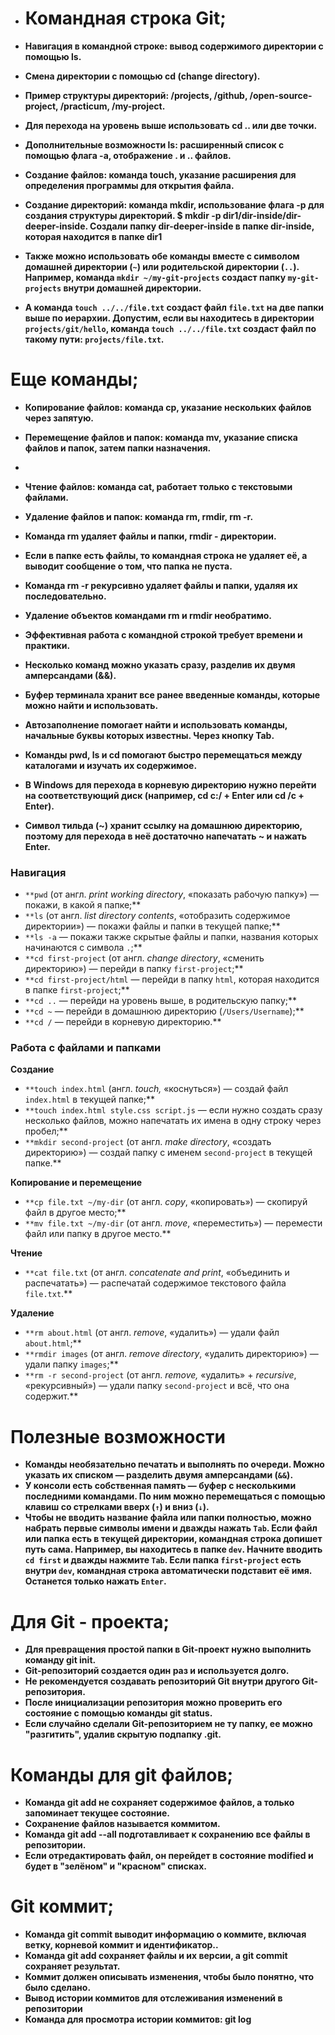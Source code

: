 - # Командная строка Git;
- **Навигация в командной строке: вывод содержимого директории с помощью ls.**
- **Смена директории с помощью cd (change directory).**
- **Пример структуры директорий: /projects, /github, /open-source-project, /practicum, /my-project.**
- **Для перехода на уровень выше использовать cd .. или две точки.**
- **Дополнительные возможности ls: расширенный список с помощью флага -a, отображение . и .. файлов.**

- **Создание файлов: команда touch, указание расширения для определения программы для открытия файла.**
- **Создание директорий: команда mkdir, использование флага -p для создания структуры директорий. $ mkdir -p dir1/dir-inside/dir-deeper-inside. Cоздали папку dir-deeper-inside в папке dir-inside, которая находится в папке dir1**

- **Также можно использовать обе команды вместе с символом домашней директории (`~`) или родительской директории (`..`). Например, команда `mkdir ~/my-git-projects` создаст папку `my-git-projects` внутри домашней директории.**
- **А команда `touch ../../file.txt` создаст файл `file.txt` на две папки выше по иерархии. Допустим, если вы находитесь в директории `projects/git/hello`, команда `touch ../../file.txt` создаст файл по такому пути: `projects/file.txt`.**

# Еще команды;

- **Копирование файлов: команда cp, указание нескольких файлов через запятую.**
- **Перемещение файлов и папок: команда mv, указание списка файлов и папок, затем папки назначения.**
-
- **Чтение файлов: команда cat, работает только с текстовыми файлами.**
- **Удаление файлов и папок: команда rm, rmdir, rm -r.**
- **Команда rm удаляет файлы и папки, rmdir - директории.**
- **Если в папке есть файлы, то командная строка не удаляет её, а выводит сообщение о том, что папка не пуста.**
- **Команда rm -r рекурсивно удаляет файлы и папки, удаляя их последовательно.**
- **Удаление объектов командами rm и rmdir необратимо.**

- **Эффективная работа с командной строкой требует времени и практики.**
- **Несколько команд можно указать сразу, разделив их двумя амперсандами (&&).**
- **Буфер терминала хранит все ранее введенные команды, которые можно найти и использовать.**
- **Автозаполнение помогает найти и использовать команды, начальные буквы которых известны. Через кнопку Tab.**
- **Команды pwd, ls и cd помогают быстро перемещаться между каталогами и изучать их содержимое.**
- **В Windows для перехода в корневую директорию нужно перейти на соответствующий диск (например, cd c:/ + Enter или cd /c + Enter).**
- **Символ тильда (~) хранит ссылку на домашнюю директорию, поэтому для перехода в неё достаточно напечатать ~ и нажать Enter.**

### **Навигация**

- `**pwd` (от англ. *print working directory*, «показать рабочую папку») — покажи, в какой я папке;**
- `**ls` (от англ. *list directory contents*, «отобразить содержимое директории») — покажи файлы и папки в текущей папке;**
- `**ls -a` — покажи также скрытые файлы и папки, названия которых начинаются с символа `.`;**
- `**cd first-project` (от англ. *change directory*, «сменить директорию») — перейди в папку `first-project`;**
- `**cd first-project/html` — перейди в папку `html`, которая находится в папке `first-project`;**
- `**cd ..` — перейди на уровень выше, в родительскую папку;**
- `**cd ~` — перейди в домашнюю директорию (`/Users/Username`);**
- `**cd /` — перейди в корневую директорию.**

### **Работа с файлами и папками**

**Создание**

- `**touch index.html` (англ. *touch,* «коснуться») — создай файл `index.html` в текущей папке;**
- `**touch index.html style.css script.js` — если нужно создать сразу несколько файлов, можно напечатать их имена в одну строку через пробел;**
- `**mkdir second-project` (от англ. *make directory*, «создать директорию») — создай папку с именем `second-project` в текущей папке.**

**Копирование и перемещение**

- `**cp file.txt ~/my-dir` (от англ. *copy*, «копировать») — скопируй файл в другое место;**
- `**mv file.txt ~/my-dir` (от англ. *move*, «переместить») — перемести файл или папку в другое место.**

**Чтение**

- `**cat file.txt` (от англ. *concatenate and print*, «объединить и распечатать») — распечатай содержимое текстового файла `file.txt`.**

**Удаление**

- `**rm about.html` (от англ. *remove*, «удалить») — удали файл `about.html`;**
- `**rmdir images` (от англ. *remove directory*, «удалить директорию») — удали папку `images`;**
- `**rm -r second-project` (от англ. *remove,* «удалить» + *recursive*, «рекурсивный») — удали папку `second-project` и всё, что она содержит.**

### 

# **Полезные возможности**

- **Команды необязательно печатать и выполнять по очереди. Можно указать их списком — разделить двумя амперсандами (`&&`).**
- **У консоли есть собственная память — буфер с несколькими последними командами. По ним можно перемещаться с помощью клавиш со стрелками вверх (`↑`) и вниз (`↓`).**
- **Чтобы не вводить название файла или папки полностью, можно набрать первые символы имени и дважды нажать `Tab`. Если файл или папка есть в текущей директории, командная строка допишет путь сама.
  Например, вы находитесь в папке `dev`. Начните вводить `cd first` и дважды нажмите `Tab`. Если папка `first-project` есть внутри `dev`, командная строка автоматически подставит её имя. Останется только нажать `Enter`.**

# Для Git - проекта;

- **Для превращения простой папки в Git-проект нужно выполнить команду git init.**
- **Git-репозиторий создается один раз и используется долго.**
- **Не рекомендуется создавать репозиторий Git внутри другого Git-репозитория.**
- **После инициализации репозитория можно проверить его состояние с помощью команды git status.**
- **Если случайно сделали Git-репозиторием не ту папку, ее можно "разгитить", удалив скрытую подпапку .git.**

# Команды для git файлов;

- **Команда git add не сохраняет содержимое файлов, а только запоминает текущее состояние.**
- **Сохранение файлов называется коммитом.**
- **Команда git add --all подготавливает к сохранению все файлы в репозитории.**
- **Если отредактировать файл, он перейдет в состояние modified и будет в "зелёном" и "красном" списках.**

# Git коммит;

- **Команда git commit выводит информацию о коммите, включая ветку, корневой коммит и идентификатор..**
- **Команда git add сохраняет файлы и их версии, а git commit сохраняет результат.**
- **Коммит должен описывать изменения, чтобы было понятно, что было сделано.**
- **Вывод истории коммитов для отслеживания изменений в репозитории**
- **Команда для просмотра истории коммитов: git log**